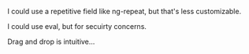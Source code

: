 I could use a repetitive field like ng-repeat,
  but that's less customizable.

  I could use eval, but for secuirty concerns.

  Drag and drop is intuitive...
